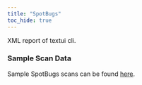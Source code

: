 ```yaml
---
title: "SpotBugs"
toc_hide: true
---
```

XML report of textui cli.

### Sample Scan Data
Sample SpotBugs scans can be found [here](https://github.com/DefectDojo/django-DefectDojo/tree/master/unittests/scans/spotbugs).
